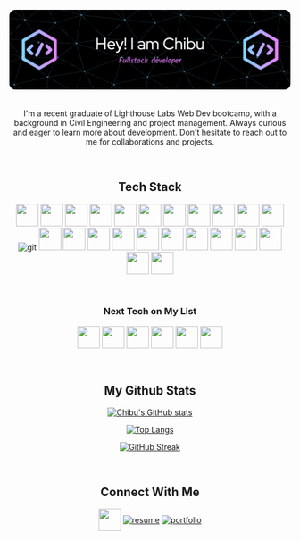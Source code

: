<div align="center">
  
![Header](./github-header-image.png)
</br>
</br>

I'm a recent graduate of Lighthouse Labs Web Dev bootcamp, with a background in Civil Engineering and project management. Always curious and eager to learn more about development.
Don't hesitate to reach out to me for collaborations and projects.

</br>

## Tech Stack
<p>
<!-- html5 -->
<img src="https://cdn.jsdelivr.net/gh/devicons/devicon/icons/html5/html5-plain-wordmark.svg" width="40" height="40"/> 
<!-- css -->
<img src="https://cdn.jsdelivr.net/gh/devicons/devicon/icons/css3/css3-plain-wordmark.svg" width="40" height="40" />
<!-- sass -->
<img src="https://cdn.jsdelivr.net/gh/devicons/devicon/icons/sass/sass-original.svg" width="40" height="40"/> 
<!-- Vanilla JS -->
<img src="https://cdn.jsdelivr.net/gh/devicons/devicon/icons/javascript/javascript-plain.svg" width="40" height="40"/> 
<!-- react -->
<img src="https://cdn.jsdelivr.net/gh/devicons/devicon/icons/react/react-original-wordmark.svg"  width="40" height="40"/>
<!-- Redux -->
<img src="https://cdn.jsdelivr.net/gh/devicons/devicon/icons/redux/redux-original.svg" width="40" height="40"/>
<!--node JS  -->
<img src="https://cdn.jsdelivr.net/gh/devicons/devicon/icons/nodejs/nodejs-plain-wordmark.svg" width="40" height="40" /> 
<!-- express -->
<img src="https://cdn.jsdelivr.net/gh/devicons/devicon/icons/express/express-original.svg" width="40" height="40"/>
<!-- heroku -->
<img src="https://cdn.jsdelivr.net/gh/devicons/devicon/icons/heroku/heroku-plain-wordmark.svg"  width="40" height="40"/>
<!-- Netlify -->
<img src="https://www.vectorlogo.zone/logos/netlify/netlify-icon.svg"  width="40" height="40"/>
<!-- postgres -->
<img src="https://cdn.jsdelivr.net/gh/devicons/devicon/icons/postgresql/postgresql-plain-wordmark.svg" width="40" height="40" /> 
<!-- git -->
<img src="https://www.vectorlogo.zone/logos/git-scm/git-scm-icon.svg" alt="git" width="40" height="40"/>
<!-- npm -->
<img src="https://cdn.jsdelivr.net/gh/devicons/devicon/icons/npm/npm-original-wordmark.svg" width="40" height="40" /> 
<!-- ruby on rails -->
<img src="https://cdn.jsdelivr.net/gh/devicons/devicon/icons/rails/rails-plain-wordmark.svg" width="40" height="40" /> 
<!-- ruby -->
<img src="https://cdn.jsdelivr.net/gh/devicons/devicon/icons/ruby/ruby-plain-wordmark.svg" width="40" height="40"/> 
<!-- jquery -->
<img src="https://cdn.jsdelivr.net/gh/devicons/devicon/icons/jquery/jquery-plain-wordmark.svg" width="40" height="40"/> 
<!-- Bootstrap -->
<img src="https://cdn.jsdelivr.net/gh/devicons/devicon/icons/bootstrap/bootstrap-plain-wordmark.svg" width="40" height="40"/>
<!-- Jest -->
<img src="https://cdn.jsdelivr.net/gh/devicons/devicon/icons/jest/jest-plain.svg" width="40" height="40"/> 
<!-- Mocha Chai -->
<img src="https://cdn.jsdelivr.net/gh/devicons/devicon/icons/mocha/mocha-plain.svg" width="40" height="40" />
<!-- storybook -->
<img src="https://cdn.jsdelivr.net/gh/devicons/devicon/icons/storybook/storybook-original.svg"  width="40" height="40"/>
<!-- GraphQL -->
<img src="https://cdn.jsdelivr.net/gh/devicons/devicon/icons/graphql/graphql-plain-wordmark.svg" width="40" height="40" />
<!-- Firebase -->
<img src="https://cdn.jsdelivr.net/gh/devicons/devicon/icons/firebase/firebase-plain-wordmark.svg" width="40" height="40" />
<!-- MongoDB -->
<img src="https://cdn.jsdelivr.net/gh/devicons/devicon/icons/mongodb/mongodb-original.svg" width="40" height="40" />
<!-- MaterialUi -->
<img src="https://cdn.jsdelivr.net/gh/devicons/devicon/icons/materialui/materialui-original.svg" width="40" height="40" />
          
</p>
</br>

  
### Next Tech on My List 
<p>
            <img src="https://cdn.jsdelivr.net/gh/devicons/devicon/icons/python/python-original-wordmark.svg" width="40" height="40" />
            <img src="https://cdn.jsdelivr.net/gh/devicons/devicon/icons/nextjs/nextjs-original.svg" width="40" height="40" />
            <img src="https://cdn.jsdelivr.net/gh/devicons/devicon/icons/java/java-original-wordmark.svg" width="40" height="40" />
            <img src="https://cdn.jsdelivr.net/gh/devicons/devicon/icons/vuejs/vuejs-original.svg" width="40" height="40" />
            <img src="https://cdn.jsdelivr.net/gh/devicons/devicon/icons/angularjs/angularjs-original.svg" width="40" height="40" />
            <img src="https://cdn.jsdelivr.net/gh/devicons/devicon/icons/typescript/typescript-original.svg" width="40" height="40" />               
</p>         
</br>

## My Github Stats
[![Chibu's GitHub stats](https://github-readme-stats.vercel.app/api?username=catuchi&show_icons=true&theme=aura_dark)]([https://github.com/catuchi])

[![Top Langs](https://github-readme-stats.vercel.app/api/top-langs/?username=catuchi&layout=compact&theme=aura_dark)]([https://github.com/catuchi/github-readme-stats](https://github.com/catuchi))

[![GitHub Streak](https://github-readme-streak-stats.herokuapp.com/?user=catuchi&theme=monokai-metallian)]([https://github.com/catuchi])

</br>

## Connect With Me

<p >
<a href="https://www.linkedin.com/in/chibu-atuchi/" target="blank"><img align="center" src="https://cdn.jsdelivr.net/gh/devicons/devicon/icons/linkedin/linkedin-original.svg"  width="40" height="40" /></a>
<a href="https://resume.creddle.io/resume/9t4fvqv171v" target="blank"><img align="center" src="https://www.svgrepo.com/show/45596/resume.svg" alt="resume" height="40" width="40" /></a>
<a href="https://chibu-atuchi.netlify.app/" target="blank"><img align="center" src="https://www.svgrepo.com/show/152025/portfolio.svg" alt="portfolio" height="40" width="40" /></a>
</p>

</div>
